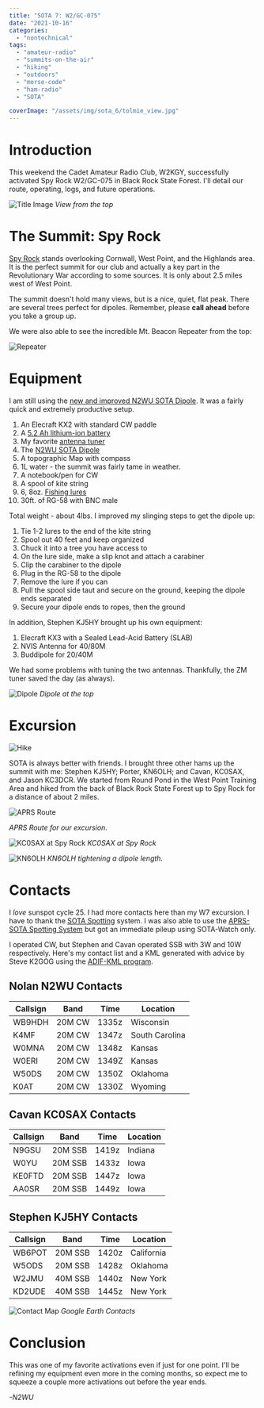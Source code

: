 ```yaml
---
title: "SOTA 7: W2/GC-075"
date: "2021-10-16"
categories:
  - "nontechnical"
tags:
  - "amateur-radio"
  - "summits-on-the-air"
  - "hiking"
  - "outdoors"
  - "morse-code"
  - "ham-radio"
  - "SOTA"

coverImage: "/assets/img/sota_6/tolmie_view.jpg"
---
```

# Introduction

This weekend the Cadet Amateur Radio Club, W2KGY, successfully activated Spy Rock W2/GC-075 in Black Rock State Forest. I'll detail our route, operating, logs, and future operations.

![Title Image](/assets/img/sota_7/buddipole.jpg)
_View from the top_

# The Summit: Spy Rock

[Spy Rock](https://summits.sota.org.uk/summit/W2/GC-075) stands overlooking Cornwall, West Point, and the Highlands area. It is the perfect summit for our club and actually a key part in the Revolutionary War according to some sources. It is only about 2.5 miles west of West Point.

The summit doesn't hold many views, but is a nice, quiet, flat peak. There are several trees perfect for dipoles. Remember, please **call ahead** before you take a group up.

We were also able to see the incredible Mt. Beacon Repeater from the top:

![Repeater](/assets/img/sota_7/MTBeacon.jpg)

# Equipment

I am still using the [new and improved N2WU SOTA Dipole](https://www.n2wu.com/2021-08-01-the-end-all-sota-dipole/). It was a fairly quick and extremely productive setup.

1. An Elecraft KX2 with standard CW paddle
2. A [5.2 Ah lithium-ion battery](https://power.tenergy.com/at-tenergy-li-ion-18650-11-1v-5200mah-rechargeable-battery-pack-w-pcb-3s2p-57-72wh-9a-rate/)
3. My favorite [antenna tuner](https://steadynet.com/emtech/zm2-kit-bnc-connectors)
5. The [N2WU SOTA Dipole](https://www.n2wu.com/2021-08-01-the-end-all-sota-dipole/)
6. A topographic Map with compass
7. 1L water - the summit was fairly tame in weather.
8. A notebook/pen for CW
9. A spool of kite string
10. 6, 8oz. [Fishing lures](https://www.amazon.com/FREGITO-Raindrop-Sinkers-Fishing-Weights/dp/B097R4X8PJ/ref=sr_1_9?dchild=1&keywords=lead+fishing+weights&qid=1633300434&sr=8-9)
11. 30ft. of RG-58 with BNC male

Total weight - about 4lbs.  I improved my slinging steps to get the dipole up:

1. Tie 1-2 lures to the end of the kite string
2. Spool out 40 feet and keep organized
3. Chuck it into a tree you have access to
4. On the lure side, make a slip knot and attach a carabiner
5. Clip the carabiner to the dipole
6. Plug in the RG-58 to the dipole
6. Remove the lure if you can
7. Pull the spool side taut and secure on the ground, keeping the dipole ends separated
8. Secure your dipole ends to ropes, then the ground

In addition, Stephen KJ5HY brought up his own equipment:
1. Elecraft KX3 with a Sealed Lead-Acid Battery (SLAB)
2. NVIS Antenna for 40/80M
3. Buddipole for 20/40M

We had some problems with tuning the two antennas. Thankfully, the ZM tuner saved the day (as always).

![Dipole](/assets/img/sota_7/Dipole.jpg)
_Dipole at the top_

# Excursion


![Hike](/assets/img/sota_7/hike.jpg)

SOTA is always better with friends. I brought three other hams up the summit with me: Stephen KJ5HY; Porter, KN6OLH; and Cavan, KC0SAX, and Jason KC3DCR. We started from Round Pond in the West Point Training Area and hiked from the back of Black Rock State Forest up to Spy Rock for a distance of about 2 miles.

![APRS Route](/assets/img/sota_7/APRS.PNG)

_APRS Route for our excursion._

![KC0SAX at Spy Rock](/assets/img/sota_7/KC0SAX.jpg)
_KC0SAX at Spy Rock_

![KN6OLH](/assets/img/sota_7/KN6OLH.jpg)
_KN6OLH tightening a dipole length._


# Contacts

I _love_ sunspot cycle 25. I had more contacts here than my W7 excursion. I have to thank the [SOTA Spotting](https://sotawatch.sota.org.uk/en/) system. I was also able to use the [APRS-SOTA Spotting System](https://www.sotaspots.co.uk/Aprs2Sota_Info.php) but got an immediate pileup using SOTA-Watch only.

I operated CW, but Stephen and Cavan operated SSB with 3W and 10W respectively.
Here's my contact list and a KML generated with advice by Steve K2GOG using the [ADIF-KML program](https://levinecentral.com/adif2map/).

## Nolan N2WU Contacts

| Callsign     | Band     | Time | Location |
|--------------|-----------|------------|----|
| WB9HDH | 20M CW | 1335z | Wisconsin |
| K4MF | 20M CW | 1347z | South Carolina |
| W0MNA | 20M CW | 1348z | Kansas |
| W0ERI | 20M CW | 1349Z | Kansas |
| W50DS | 20M CW | 1350Z | Oklahoma |
| K0AT | 20M CW | 1330Z | Wyoming |

## Cavan KC0SAX Contacts

| Callsign     | Band     | Time | Location |
|--------------|-----------|------------|----|
| N9GSU | 20M SSB | 1419z | Indiana |
| W0YU | 20M SSB | 1433z | Iowa |
| KE0FTD | 20M SSB | 1447z | Iowa |
| AA0SR | 20M SSB | 1449z | Iowa |

## Stephen KJ5HY Contacts

| Callsign     | Band     | Time | Location |
|--------------|-----------|------------|----|
| WB6POT | 20M SSB | 1420z | California |
| W5ODS | 20M SSB | 1428z | Oklahoma |
| W2JMU | 40M SSB | 1440z | New York |
| KD2UDE | 40M SSB | 1445z | New York |


![Contact Map](/assets/img/sota_7/map.png)
_Google Earth Contacts_



# Conclusion
This was one of my favorite activations even if just for one point. I'll be refining my equipment even more in the coming months, so expect me to squeeze a couple more activations out before the year ends.

_-N2WU_
